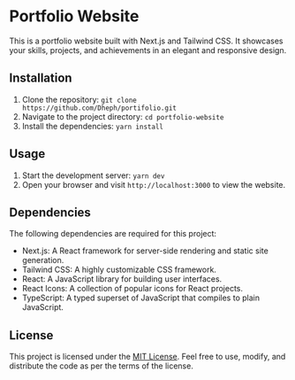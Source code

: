 # Portfolio Website

This is a portfolio website built with Next.js and Tailwind CSS. It showcases your skills, projects, and achievements in an elegant and responsive design.

## Installation

1. Clone the repository: `git clone https://github.com/Dheph/portifolio.git`
2. Navigate to the project directory: `cd portfolio-website`
3. Install the dependencies: `yarn install`

## Usage

1. Start the development server: `yarn dev`
2. Open your browser and visit `http://localhost:3000` to view the website.

## Dependencies

The following dependencies are required for this project:

- Next.js: A React framework for server-side rendering and static site generation.
- Tailwind CSS: A highly customizable CSS framework.
- React: A JavaScript library for building user interfaces.
- React Icons: A collection of popular icons for React projects.
- TypeScript: A typed superset of JavaScript that compiles to plain JavaScript.
<!-- - Resend: Resend is the email API for developers. -->

## License

This project is licensed under the [MIT License](https://opensource.org/licenses/MIT). Feel free to use, modify, and distribute the code as per the terms of the license.

